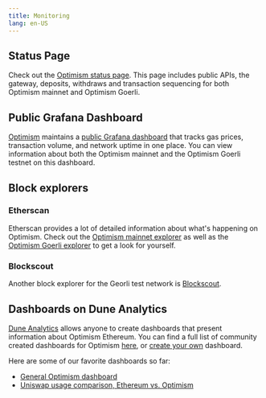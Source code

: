 ```yaml
---
title: Monitoring
lang: en-US
---
```


## Status Page

Check out the [Optimism status page](https://status.optimism.io/).
This page includes public APIs, the gateway, deposits, withdraws and transaction sequencing for both Optimism mainnet and Optimism Goerli.

## Public Grafana Dashboard

[Optimism](https://optimism.io) maintains a [public Grafana dashboard](https://public-grafana.optimism.io/d/9hkhMxn7z/public-dashboard?orgId=1&refresh=5m) that tracks gas prices, transaction volume, and network uptime in one place.
You can view information about both the Optimism mainnet and the Optimism Goerli testnet on this dashboard.

## Block explorers

### Etherscan

Etherscan provides a lot of detailed information about what's happening on Optimism.
Check out the [Optimism mainnet explorer](https://explorer.optimism.io) as well as the [Optimism Goerli explorer](https://goerli-explorer.optimism.io) to get a look for yourself.

### Blockscout

Another block explorer for the Georli test network is [Blockscout](https://blockscout.com/optimism/goerli/).


## Dashboards on Dune Analytics

[Dune Analytics](https://dune.xyz) allows anyone to create dashboards that present information about Optimism Ethereum.
You can find a full list of community created dashboards for Optimism [here](https://dune.xyz/browse/dashboards?q=optimism), or [create your own](https://docs.dune.xyz/#queries) dashboard.

Here are some of our favorite dashboards so far:

- [General Optimism dashboard](https://dune.xyz/Marcov/Optimism-Ethereum)
- [Uniswap usage comparison, Ethereum vs. Optimism](https://dune.xyz/msilb7/Uniswap-v3-Usage-Comparison-on-Ethereum-vs-Optimism-(OVM-2.0))
